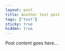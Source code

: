 ```yaml
---
layout: post
title: Another test post
tags: ["test"]
sticky: true
hidden: true
---
```


Post content goes here...